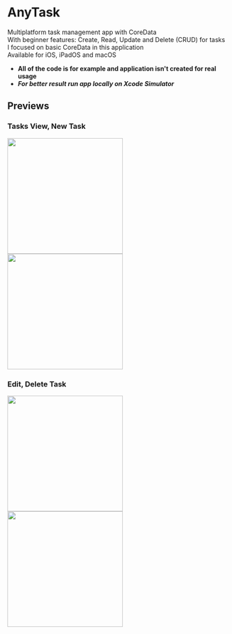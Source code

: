 # AnyTask
Multiplatform task management app with CoreData\
With beginner features: Create, Read, Update and Delete (CRUD) for tasks\
I focused on basic CoreData in this application\
Available for iOS, iPadOS and macOS

- **All of the code is for example and application isn't created for real usage**
- ***For better result run app locally on Xcode Simulator***

## Previews

### Tasks View, New Task
<img src="https://user-images.githubusercontent.com/84657607/128559031-cffe1c15-cdbd-48f5-901d-8941559a334c.mp4" width=260></img>
<img src="https://user-images.githubusercontent.com/84657607/128560336-ede3f921-a099-4c8d-9bcd-e82cde29e6b7.mp4" width=260></img>

### Edit, Delete Task
<img src="https://user-images.githubusercontent.com/84657607/128563175-2fddc63a-7419-4cd5-b59f-805da724ff0e.png" width=260></img>
<img src="https://user-images.githubusercontent.com/84657607/128563940-59f9e778-30f8-4da7-a40d-6349d8deae20.mp4" width=260></img>
